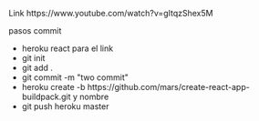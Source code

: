  <p>Link https://www.youtube.com/watch?v=gItqzShex5M</p>
<p>pasos commit</p>
<ul>
    <li>heroku react para el link</li>
    <li>git init</li>
    <li>git add .</li>
    <li>git commit -m "two commit"</li>
    <li>heroku create -b https://github.com/mars/create-react-app-buildpack.git y nombre</li>
    <li>git push heroku master</li>